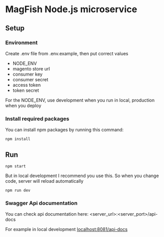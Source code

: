 # MagFish Node.js microservice

## Setup

### Environment

Create .env file from .env.example, then put correct values

- NODE_ENV
- magento store url
- consumer key
- consumer secret
- access token
- token secret

For the NODE_ENV, use development when you run in local, production when you deploy

### Install required packages

You can install npm packages by running this command:
```
npm install
```

## Run

```
npm start
```

But in local development I recommend you use this.
So when you change code, server will reload automatically
```
npm run dev
```

### Swagger Api documentation

You can check api documentation here:
<server_url>:<server_port>/api-docs

For example in local development [localhost:8081/api-docs](http://localhost:8081/api-docs)
